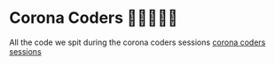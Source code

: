 # Corona Coders 🧟‍♂️🧟‍♀️🤓
All the code we spit during the corona coders sessions [corona coders sessions](https://www.youtube.com/playlist?list=PLgRq1CGMNk8ddbHYWGjo4AyUYA7uIHoed)
